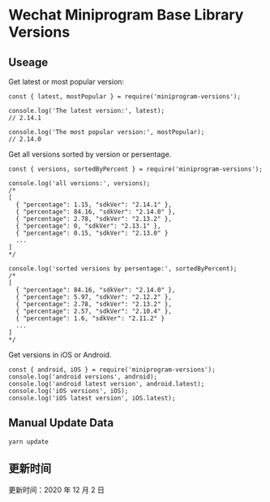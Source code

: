 
# Wechat Miniprogram Base Library Versions

## Useage

Get latest or most popular version:

```;
const { latest, mostPopular } = require('miniprogram-versions');

console.log('The latest version:', latest);
// 2.14.1

console.log('The most popular version:', mostPopular);
// 2.14.0

```

Get all versions sorted by version or persentage.

```
const { versions, sortedByPercent } = require('miniprogram-versions');

console.log('all versions:', versions);
/*
[
  { "percentage": 1.15, "sdkVer": "2.14.1" },
  { "percentage": 84.16, "sdkVer": "2.14.0" },
  { "percentage": 2.78, "sdkVer": "2.13.2" },
  { "percentage": 0, "sdkVer": "2.13.1" },
  { "percentage": 0.15, "sdkVer": "2.13.0" }
  ...
]
*/

console.log('sorted versions by persentage:', sortedByPercent);
/*
[
  { "percentage": 84.16, "sdkVer": "2.14.0" },
  { "percentage": 5.97, "sdkVer": "2.12.2" },
  { "percentage": 2.78, "sdkVer": "2.13.2" },
  { "percentage": 2.57, "sdkVer": "2.10.4" },
  { "percentage": 1.6, "sdkVer": "2.11.2" }
  ...
]
*/
```

Get versions in iOS or Android.

```
const { android, iOS } = require('miniprogram-versions');
console.log('android versions', android);
console.log('android latest version', android.latest);
console.log('iOS versions', iOS);
console.log('iOS latest version', iOS.latest);
```

## Manual Update Data

```
yarn update
```

## 更新时间

更新时间：2020 年 12 月 2 日
